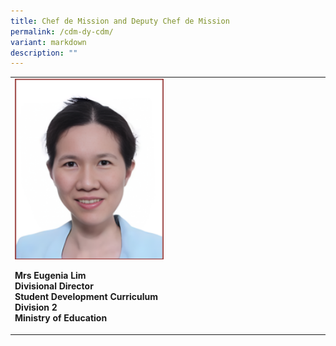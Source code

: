 ```yaml
---
title: Chef de Mission and Deputy Chef de Mission
permalink: /cdm-dy-cdm/
variant: markdown
description: ""
---
```






<style>
/* Add mobile responsiveness */
@media only screen and (max-width: 600px) {
  table {
    width: 100%;
  }
  img {
    max-width: 50%;
    height: auto;
    display: block;
    margin: 0 auto; /* Center the image */
  }
  p {
    text-align: center;
  }
}
</style>



<table style="min-width: 50px;">
  <colgroup>
    <col style="width: 50%;">
    <col style="width: 50%;">
  </colgroup>
  <tbody>
    <tr>
      <td rowspan="1" colspan="1">
        <div class="isomer-image-wrapper">
          <img height="auto" width="100%" alt="" src="/images/6.png">
        </div>
        <p><strong>Mrs Eugenia Lim</strong><br><strong>Divisional Director</strong><br><strong>Student Development Curriculum Division 2</strong><br><strong>Ministry of Education</strong></p>
      </td>
    </tr>
  </tbody>
</table>



